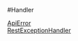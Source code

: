 #Handler

[ApiError](https://github.com/progwards-tasktracker/tasktracker) <br />
[RestExceptionHandler](https://github.com/progwards-tasktracker/tasktracker) <br />